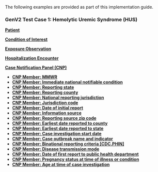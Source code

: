 The following examples are provided as part of this implementation guide.

### GenV2 Test Case 1: Hemolytic Uremic Syndrome (HUS)

**[Patient](Patient-GenV2-TC-Patient.html)**

**[Condition of Interest](Condition-GenV2-TC-Condition.html)**

**[Exposure Observation](Observation-GenV2-TC-Exposure.html)**

**[Hospitalization Encounter](Encounter-GenV2-TC-Hospitalization.html)**

**[Case Notification Panel (CNP)](Observation-GenV2-TC-CNP.html)**

  * **[CNP Member: MMWR](Observation-GenV2-TC-MMWR.html)**
  * **[CNP Member: Immediate national notifiable condition](Observation-GenV2-TC-CNP-Member1.html)**
  * **[CNP Member: Reporting state](Observation-GenV2-TC-CNP-Member2.html)**
  * **[CNP Member: Reporting county](Observation-GenV2-TC-CNP-Member3.html)**
  * **[CNP Member: National reporting jurisdiction](Observation-GenV2-TC-CNP-Member4.html)**
  * **[CNP Member: Jurisdiction code](Observation-GenV2-TC-CNP-Member5.html)**
  * **[CNP Member: Date of initial report](Observation-GenV2-TC-CNP-Member6.html)**
  * **[CNP Member: Information source](Observation-GenV2-TC-CNP-Member7.html)**
  * **[CNP Member: Reporting source zip code](Observation-GenV2-TC-CNP-Member8.html)**
  * **[CNP Member: Earliest date reported to county](Observation-GenV2-TC-CNP-Member9.html)**
  * **[CNP Member: Earliest date reported to state](Observation-GenV2-TC-CNP-Member10.html)**
  * **[CNP Member: Case investigation start date](Observation-GenV2-TC-CNP-Member11.html)**
  * **[CNP Member: Case outbreak name and indicator](Observation-GenV2-TC-CNP-Member12.html)**
  * **[CNP Member: Binational reporting criteria [CDC.PHIN]](Observation-GenV2-TC-CNP-Member13.html)**
  * **[CNP Member: Disease transmission mode](Observation-GenV2-TC-CNP-Member14.html)**
  * **[CNP Member: Date of first report to public health department](Observation-GenV2-TC-CNP-Member15.html)**
  * **[CNP Member: Pregnancy status at time of illness or condition](Observation-GenV2-TC-CNP-Member16.html)**
  * **[CNP Member: Age at time of case investigation](Observation-GenV2-TC-CNP-Member17.html)**